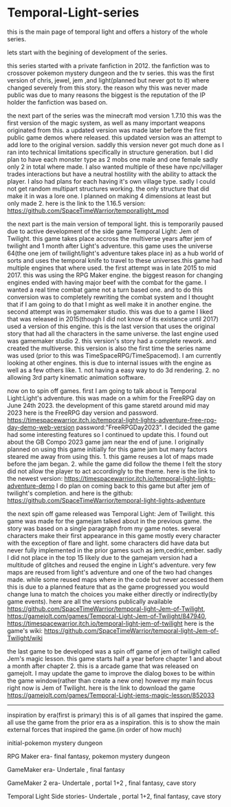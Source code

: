 # Temporal-Light-series
this is the main page of temporal light and offers a history of the whole series.

lets start with the begining of development of the series. 

this series started with a private fanfiction in 2012. the fanfiction was to crossover pokemon mystery dungeon and the tv series. this was the first version of chris, jewel, jem ,and light(planned but never got to it) where changed severely from this story. the reason why this was never made public was due to many reasons the biggest is the reputation of the IP holder the fanfiction was based on.

the next part of the series was the minecraft mod version 1.7.10 this was the first version of the magic system, as well as many important weapons originated from this. a updated version was made later before the first public game demos where released. this updated version was an attempt to add lore to the original version. saddly this version never got much done as I ran into technical limitations specifically in structure generation. but I did plan to have each monster type as 2 mobs one male and one female sadly only 2 in total where made. I also wanted multiple of these have npc/villager trades interactions but have a neutral hostility with the ability to attack the player. I also had plans for each having it's own village type. sadly I could not get random multipart structures working. the only structure that did make it in was a lore one. I planned on making 4 dimensions at least but only made 2.
here is the link to the 1.16.5 version: https://github.com/SpaceTimeWarrior/temporallight_mod

the next part is the main version of temporal light. this is temporarily paused due to active development of the side game Temporal Light: Jem of Twilight. this game takes place accross the multiverse years after jem of twilight and 1 month after Light's adventure. this game uses the universe 64(the one jem of twilight/light's adventure takes place in) as a hub world of sorts and uses the temporal knife to travel to these universes.this game had multiple engines that where used. the first attempt was in late 2015 to mid 2017. this was using the RPG Maker engine. the biggest reason for changing engines ended with having major beef with the combat for the game. I wanted a real time combat game not a turn based one. and to do this conversion was to completely rewriting the combat system and I thought that if I am going to do that I might as well make it in another engine. the second attempt was in gamemaker studio. this was due to a game I liked that was released in 2015(though I did not know of its existance until 2017) used a version of this engine. this is the last version that uses the original story that had all the characters in the same universe. the last engine used was gamemaker studio 2. this version's story had a complete rework. and created the multiverse. this version is also the first time the series name was used (prior to this was TimeSpaceRPG/TimeSpacemod). I am currently looking at other engines. this is due to internal issues with the engine as well as a few others like. 1. not having a easy way to do 3d rendering. 2. no allowing 3rd party kinematic animation software.

now on to spin off games.
first I am going to talk about is Temporal Light:Light's adventure. this was made on a whim for the FreeRPG day on June 24th 2023. the development of this game staretd around mid may 2023 here is the FreeRPG day version and password. https://timespacewarrior.itch.io/temporal-light-lights-adventure-free-rpg-day-demo-web-version password:"FreeRPGDay2023". I decided the game had some interesting features so I continued to update this. I found out about the GB Compo 2023 game jam near the end of june. I originally planned on using this game initially for this game jam but many factors steared me away from using this. 1. this game reuses a lot of maps made before the jam began. 2. while the game did follow the theme I felt the story did not allow the player to act accordingly to the theme. 
here is the link to the newest version: https://timespacewarrior.itch.io/temporal-light-lights-adventure-demo  I do plan on coming back to this game but after jem of twilight's completion. and here is the github: https://github.com/SpaceTimeWarrior/temporal-light-lights-adventure

the next spin off game released was Temporal Light: Jem of Twilight. this game was made for the gamejam talked about in the previous game. the story was based on a single paragraph from my game notes. several characters make their first appearance in this game mostly every character with the exception of flare and light. some characters did have data but never fully implemented in the prior games such as jem,cedric,ember. sadly I did not place in the top 15 likely due to the gamejam version had a multitude of glitches and reused the engine in Light's adventure. very few maps are reused from light's adventure and one of the two had changes made. while some reused maps where in the code but never accessed them this is due to a planned feature that as the game progressed you would change luna to match the choices you make either directly or indirectly(by game events). here are all the versions publically available https://github.com/SpaceTimeWarrior/temporal-light-Jem-of-Twilight,  https://gamejolt.com/games/Temporal-Light-Jem-of-Twilight/847940,    https://timespacewarrior.itch.io/temporal-light-jem-of-twilight    here is the game's wiki: https://github.com/SpaceTimeWarrior/temporal-light-Jem-of-Twilight/wiki

the last game to be developed was a spin off game of jem of twilight called Jem's magic lesson. this game starts half a year before chapter 1 and about a month after chapter 2. this is a arcade game that was released on gamejolt. I may update the game to improve the dialog boxes to be within the game window(rather than create a new one) however my main focus right now is Jem of Twilight. here is the link to download the game https://gamejolt.com/games/Temporal-Light-jems-magic-lesson/852033


---------------------------


inspiration by era(first is primary) this is of all games that inspired the game. all use the game from the prior era as a inspiration. this is to show the main external forces that inspired the game.(in order of how much)

initial-pokemon mystery dungeon

RPG Maker era-  final fantasy, pokemon mystery dungeon

GameMaker era- Undertale , final fantasy

GameMaker 2 era- Undertale , portal 1+2 , final fantasy, cave story

Temporal Light Side stories- Undertale , portal 1+2, final fantasy, cave story
